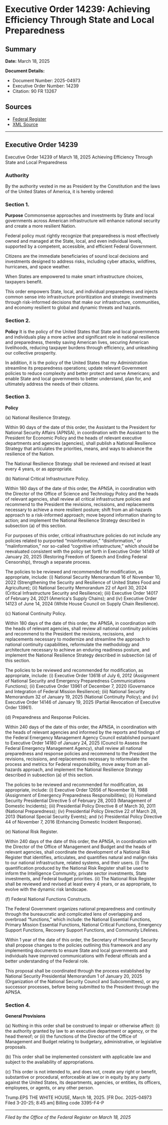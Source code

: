 # Executive Order 14239: Achieving Efficiency Through State and Local Preparedness

## Summary

**Date:** March 18, 2025

**Document Details:**
- Document Number: 2025-04973
- Executive Order Number: 14239
- Citation: 90 FR 13267

## Sources
- [Federal Register](https://www.federalregister.gov/documents/2025/03/21/2025-04973/achieving-efficiency-through-state-and-local-preparedness)
- [XML Source](https://www.federalregister.gov/documents/full_text/xml/2025/03/21/2025-04973.xml)

---

## Executive Order 14239

Executive Order 14239 of March 18, 2025
Achieving Efficiency Through State and Local Preparedness
### Authority

By the authority vested in me as President by the Constitution and the laws of the United States of America, it is hereby ordered: 
### Section 1.

**Purpose**
 Commonsense approaches and investments by State and local governments across American infrastructure will enhance national security and create a more resilient Nation.

Federal policy must rightly recognize that preparedness is most effectively owned and managed at the State, local, and even individual levels, supported by a competent, accessible, and efficient Federal Government.

Citizens are the immediate beneficiaries of sound local decisions and investments designed to address risks, including cyber attacks, wildfires, hurricanes, and space weather.

When States are empowered to make smart infrastructure choices, taxpayers benefit.

This order empowers State, local, and individual preparedness and injects common sense into infrastructure prioritization and strategic investments through risk-informed decisions that make our infrastructure, communities, and economy resilient to global and dynamic threats and hazards. 
### Section 2.

**Policy**
 It is the policy of the United States that State and local governments and individuals play a more active and significant role in national resilience and preparedness, thereby saving American lives, securing American livelihoods, reducing taxpayer burdens through efficiency, and unleashing our collective prosperity.

In addition, it is the policy of the United States that my Administration streamline its preparedness operations; update relevant Government policies to reduce complexity and better protect and serve Americans; and enable State and local governments to better understand, plan for, and ultimately address the needs of their citizens.
### Section 3.

**Policy**

(a) National Resilience Strategy.

Within 90 days of the date of this order, the Assistant to the President for National Security Affairs (APNSA), in coordination with the Assistant to the President for Economic Policy and the heads of relevant executive departments and agencies (agencies), shall publish a National Resilience Strategy that articulates the priorities, means, and ways to advance the resilience of the Nation.

The National Resilience Strategy shall be reviewed and revised at least every 4 years, or as appropriate.

(b) National Critical Infrastructure Policy.

Within 180 days of the date of this order, the APNSA, in coordination with the Director of the Office of Science and Technology Policy and the heads of relevant agencies, shall review all critical infrastructure policies and recommend to the President the revisions, recissions, and replacements necessary to achieve a more resilient posture; shift from an all-hazards approach to a risk-informed approach; move beyond information sharing to action; and implement the National Resilience Strategy described in subsection (a) of this section.

For purposes of this order, critical infrastructure policies do not include any policies related to purported “misinformation,” “disinformation,” or “malinformation,” nor so-called “cognitive infrastructure,” which should be reevaluated consistent with the policy set forth in Executive Order 14149 of January 20, 2025 (Restoring Freedom of Speech and Ending Federal Censorship), through a separate process.

The policies to be reviewed and recommended for modification, as appropriate, include:
    (i) National Security Memorandum 16 of November 10, 2022 (Strengthening the Security and Resilience of United States Food and Agriculture); 
    (ii) National Security Memorandum 22 of April 30, 2024 (Critical Infrastructure Security and Resilience); 
    (iii) Executive Order 14017 of February 24, 2021 (America's Supply Chains); and
    (iv) Executive Order 14123 of June 14, 2024 (White House Council on Supply Chain Resilience).

(c) National Continuity Policy.

Within 180 days of the date of this order, the APNSA, in coordination with the heads of relevant agencies, shall review all national continuity policies and recommend to the President the revisions, recissions, and replacements necessary to modernize and streamline the approach to national continuity capabilities, reformulate the methodology and architecture necessary to achieve an enduring readiness posture, and implement the National Resilience Strategy described in subsection (a) of this section.

The policies to be reviewed and recommended for modification, as appropriate, include:
    (i) Executive Order 13618 of July 6, 2012 (Assignment of National Security and Emergency Preparedness Communications Functions); 
    (ii) Executive Order 13961 of December 7, 2020 (Governance and Integration of Federal Mission Resilience); 
    (iii) National Security Memorandum 32 of January 19, 2025 (National Continuity Policy); and 
    (iv) Executive Order 14146 of January 19, 2025 (Partial Revocation of Executive Order 13961).

(d) Preparedness and Response Policies.

Within 240 days of the date of this order, the APNSA, in coordination with the heads of relevant agencies and informed by the reports and findings of the Federal Emergency Management Agency Council established pursuant to Executive Order 14180 of January 24, 2025 (Council to Assess the Federal Emergency Management Agency), shall review all national preparedness and response policies and recommend to the President the revisions, recissions, and replacements necessary to reformulate the process and metrics for Federal responsibility, move away from an all-hazards approach, and implement the National Resilience Strategy described in subsection (a) of this section.

The policies to be reviewed and recommended for modification, as appropriate, include:
    (i) Executive Order 12656 of November 18, 1988 (Assignment of Emergency Preparedness Responsibilities);
    (ii) Homeland Security Presidential Directive 5 of February 28, 2003 (Management of Domestic Incidents);
    (iii) Presidential Policy Directive 8 of March 30, 2011 (National Preparedness); 
    (iv) Presidential Policy Directive 22 of March 28, 2013 (National Special Security Events); and 
    (v) Presidential Policy Directive 44 of November 7, 2016 (Enhancing Domestic Incident Response).

(e) National Risk Register.

Within 240 days of the date of this order, the APNSA, in coordination with the Director of the Office of Management and Budget and the heads of relevant agencies, shall coordinate the development of a National Risk Register that identifies, articulates, and quantifies natural and malign risks to our national infrastructure, related systems, and their users. 
    (i) The quantification produced by the National Risk Register shall be used to inform the Intelligence Community, private sector investments, State investments, and Federal budget priorities.
    (ii) The National Risk Register shall be reviewed and revised at least every 4 years, or as appropriate, to evolve with the dynamic risk landscape.

(f) Federal National Functions Constructs.

The Federal Government organizes national preparedness and continuity through the bureaucratic and complicated lens of overlapping and overbroad “functions,” which include:  the National Essential Functions, Primary Mission Essential Functions, National Critical Functions, Emergency Support Functions, Recovery Support Functions, and Community Lifelines.

Within 1 year of the date of this order, the Secretary of Homeland Security shall propose changes to the policies outlining this framework and any implementing documents to ensure State and local governments and individuals have improved communications with Federal officials and a better understanding of the Federal role.

This proposal shall be coordinated through the process established by National Security Presidential Memorandum 1 of January 20, 2025 (Organization of the National Security Council and Subcommittees), or any successor processes, before being submitted to the President through the APNSA. 
### Section 4.

**General Provisions**

(a) Nothing in this order shall be construed to impair or otherwise affect:
    (i) the authority granted by law to an executive department or agency, or the head thereof; or
    (ii) the functions of the Director of the Office of Management and Budget relating to budgetary, administrative, or legislative proposals.

(b) This order shall be implemented consistent with applicable law and subject to the availability of appropriations.

(c) This order is not intended to, and does not, create any right or benefit, substantive or procedural, enforceable at law or in equity by any party against the United States, its departments, agencies, or entities, its officers, employees, or agents, or any other person.

Trump.EPS
THE WHITE HOUSE,
March 18, 2025.
[FR Doc. 2025-04973 
Filed 3-20-25; 8:45 am] 
Billing code 3395-F4-P

---

*Filed by the Office of the Federal Register on March 18, 2025*
